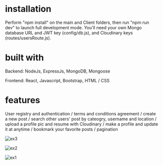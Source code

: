 # installation
Perform "npm install" on the main and Client folders, then run "npm run dev" to launch full development mode. You'll need your own Mongo database URL and JWT key (config/db.js), and Cloudinary keys (routes/usersRoute.js).

# built with
Backend: NodeJs, ExpressJs, MongoDB, Mongoose

Frontend: React, Javascript, Bootstrap, HTML / CSS

# features
User registry and authentication / terms and conditions agreement / create a new post / search other users' post by cateogry, username and location / upload a profile pic and resume with Cloudinary / make a profile and update it at anytime / bookmark your favorite posts / pagination

![ex3](https://user-images.githubusercontent.com/56236726/95639529-a57b1a80-0a4d-11eb-9037-b3da700cfe81.jpg)

![ex2](https://user-images.githubusercontent.com/56236726/95639563-c04d8f00-0a4d-11eb-910e-3c1df340101f.jpg)

![ex1](https://user-images.githubusercontent.com/56236726/95639588-d9564000-0a4d-11eb-881f-482977be89cd.jpg)
